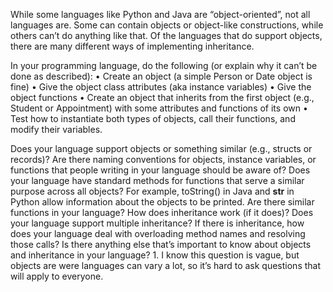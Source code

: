 While some languages like Python and Java are “object-oriented”, not all languages are. 
Some can contain objects or object-like constructions, while others can’t do anything like that. 
Of the languages that do support objects, there are many different ways of implementing inheritance.

In your programming language, do the following (or explain why it can’t be done as described):
• Create an object (a simple Person or Date object is fine)
• Give the object class attributes (aka instance variables)
• Give the object functions
• Create an object that inherits from the first object (e.g., Student or Appointment) with some
attributes and functions of its own
• Test how to instantiate both types of objects, call their functions, and modify their variables.


Does your language support objects or something similar (e.g., structs or records)?
Are there naming conventions for objects, instance variables, or functions that people
   writing in your language should be aware of?
   Does your language have standard methods for functions that serve a similar purpose across all objects? For example, toString() in Java and __str__ in Python allow information about the objects to be printed. Are there similar functions in your language?
   How does inheritance work (if it does)? Does your language support multiple inheritance?
   If there is inheritance, how does your language deal with overloading method names and resolving those calls?
   Is there anything else that’s important to know about objects and inheritance in your language? 1. I know this question is vague, but objects are were languages can vary a lot, so it’s hard to
   ask questions that will apply to everyone.